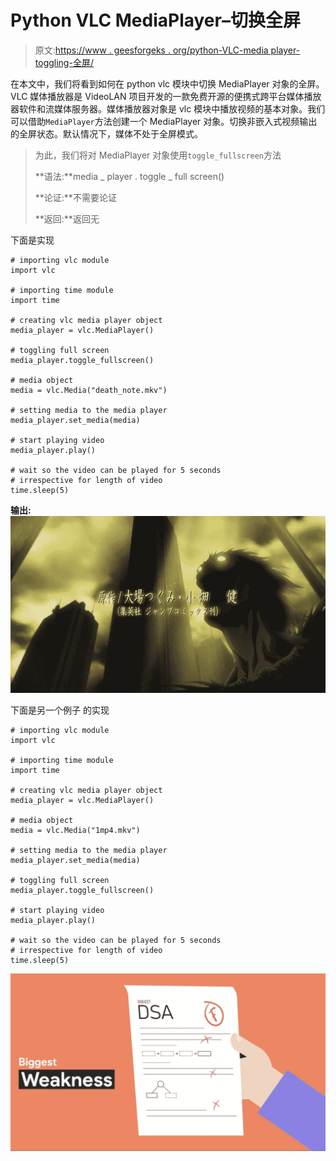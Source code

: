 # Python VLC MediaPlayer–切换全屏

> 原文:[https://www . geesforgeks . org/python-VLC-media player-toggling-全屏/](https://www.geeksforgeeks.org/python-vlc-mediaplayer-toggling-full-screen/)

在本文中，我们将看到如何在 python vlc 模块中切换 MediaPlayer 对象的全屏。VLC 媒体播放器是 VideoLAN 项目开发的一款免费开源的便携式跨平台媒体播放器软件和流媒体服务器。媒体播放器对象是 vlc 模块中播放视频的基本对象。我们可以借助`MediaPlayer`方法创建一个 MediaPlayer 对象。切换非嵌入式视频输出的全屏状态。默认情况下，媒体不处于全屏模式。

> 为此，我们将对 MediaPlayer 对象使用`toggle_fullscreen`方法
> 
> **语法:**media _ player . toggle _ full screen()
> 
> **论证:**不需要论证
> 
> **返回:**返回无

下面是实现

```
# importing vlc module
import vlc

# importing time module
import time

# creating vlc media player object
media_player = vlc.MediaPlayer()

# toggling full screen
media_player.toggle_fullscreen()

# media object
media = vlc.Media("death_note.mkv")

# setting media to the media player
media_player.set_media(media)

# start playing video
media_player.play()

# wait so the video can be played for 5 seconds
# irrespective for length of video
time.sleep(5)
```

**输出:**
![](img/b9eb6c3bd27106a39edd9d3c440ac2fd.png)

下面是另一个例子
的实现

```
# importing vlc module
import vlc

# importing time module
import time

# creating vlc media player object
media_player = vlc.MediaPlayer()

# media object
media = vlc.Media("1mp4.mkv")

# setting media to the media player
media_player.set_media(media)

# toggling full screen
media_player.toggle_fullscreen()

# start playing video
media_player.play()

# wait so the video can be played for 5 seconds
# irrespective for length of video
time.sleep(5)
```

![](img/c0f8b2d777a1a069801b56edaaa0ebe7.png)